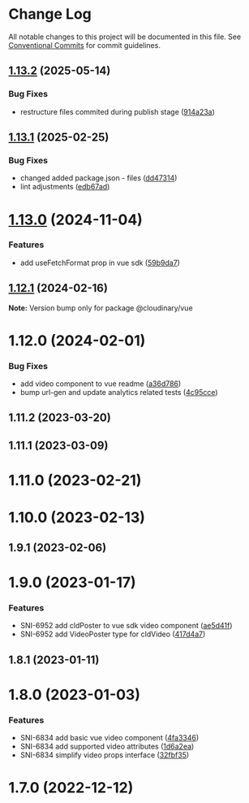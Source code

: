 # Change Log

All notable changes to this project will be documented in this file.
See [Conventional Commits](https://conventionalcommits.org) for commit guidelines.

## [1.13.2](https://github.com/cloudinary/frontend-frameworks/compare/@cloudinary/vue@1.13.1...@cloudinary/vue@1.13.2) (2025-05-14)


### Bug Fixes

* restructure files commited during publish stage ([914a23a](https://github.com/cloudinary/frontend-frameworks/commit/914a23aba63dcb12cc4541b7b1ecbeaa52843a91))





## [1.13.1](https://github.com/cloudinary/frontend-frameworks/compare/@cloudinary/vue@1.13.0...@cloudinary/vue@1.13.1) (2025-02-25)


### Bug Fixes

* changed added package.json - files ([dd47314](https://github.com/cloudinary/frontend-frameworks/commit/dd473142dadfc332cf79d129fa6196d0aaf6180b))
* lint adjustments ([edb67ad](https://github.com/cloudinary/frontend-frameworks/commit/edb67ade6cd3dc1b2b379ad326c981b9dcf2a660))





# [1.13.0](https://github.com/cloudinary/frontend-frameworks/compare/@cloudinary/vue@1.12.1...@cloudinary/vue@1.13.0) (2024-11-04)


### Features

* add useFetchFormat prop in vue sdk ([59b9da7](https://github.com/cloudinary/frontend-frameworks/commit/59b9da7ef5889363d65dfb768fd7d66cb5ee3353))





## [1.12.1](https://github.com/cloudinary/frontend-frameworks/compare/@cloudinary/vue@1.12.0...@cloudinary/vue@1.12.1) (2024-02-16)

**Note:** Version bump only for package @cloudinary/vue





# 1.12.0 (2024-02-01)


### Bug Fixes

* add video component to vue readme ([a36d786](https://github.com/cloudinary/frontend-frameworks/commit/a36d786c66ffd90cbb717fb319de99dddfc74f1c))
* bump url-gen and update analytics related tests ([4c95cce](https://github.com/cloudinary/frontend-frameworks/commit/4c95cce77f363ac9ed674f94d38c20b4e0d71f21))



## 1.11.2 (2023-03-20)



## 1.11.1 (2023-03-09)



# 1.11.0 (2023-02-21)



# 1.10.0 (2023-02-13)



## 1.9.1 (2023-02-06)



# 1.9.0 (2023-01-17)


### Features

* SNI-6952 add cldPoster to vue sdk video component ([ae5d41f](https://github.com/cloudinary/frontend-frameworks/commit/ae5d41f8959329530ec49a687d3d5babf0137ec4))
* SNI-6952 add VideoPoster type for cldVideo ([417d4a7](https://github.com/cloudinary/frontend-frameworks/commit/417d4a77b30d614b2508c89ded6a28e58decbc88))



## 1.8.1 (2023-01-11)



# 1.8.0 (2023-01-03)


### Features

* SNI-6834 add basic vue video component ([4fa3346](https://github.com/cloudinary/frontend-frameworks/commit/4fa3346ae74ab0a274a93faca4c6328dc5cb223b))
* SNI-6834 add supported video attributes ([1d6a2ea](https://github.com/cloudinary/frontend-frameworks/commit/1d6a2eaca93d6ca12d300481a7751cb9f6cecc8b))
* SNI-6834 simplify video props interface ([32fbf35](https://github.com/cloudinary/frontend-frameworks/commit/32fbf358fe7115ed90a15e024458a6a76aef5348))



# 1.7.0 (2022-12-12)
